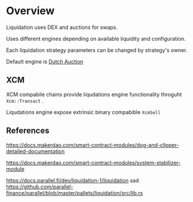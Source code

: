 # Overview

Liquidation uses DEX and auctions for swaps.

Uses different engines depending on available liquidity and configuration.

Each liquidation strategy parameters can be changed by strategy's owner.

Default engine is [Dutch Auction](../dutch-auction)

## XCM

XCM compabile chains provide liqudations engine functionality throguht `Xcm::Transact` . 

Liqudations engine expose extrinsic binary compabible `XcmSell`






## References

https://docs.makerdao.com/smart-contract-modules/dog-and-clipper-detailed-documentation

https://docs.makerdao.com/smart-contract-modules/system-stabilizer-module

https://docs.parallel.fi/dev/liquidation-1/liquidation
sad
https://github.com/parallel-finance/parallel/blob/master/pallets/liquidation/src/lib.rs
